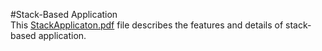 #Stack-Based Application  
This [StackApplicaton.pdf](https://github.com/user-attachments/files/21710181/StackApplicaton.pdf) file describes the features and details of stack-based application.
